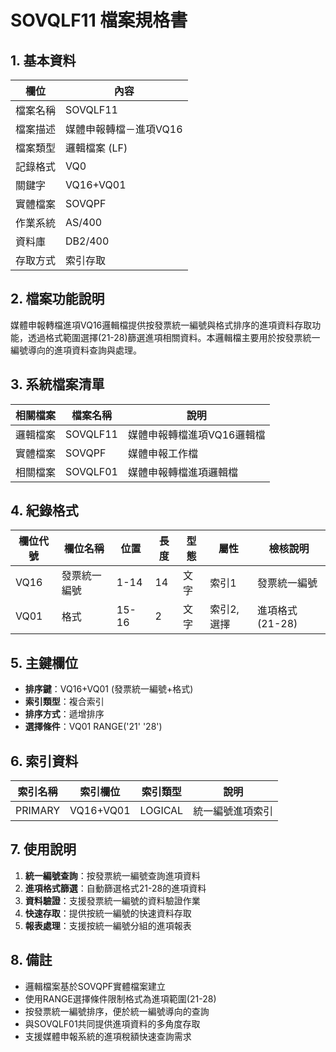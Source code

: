 # SOVQLF11 檔案規格書

## 1. 基本資料

| 欄位 | 內容 |
|------|------|
| 檔案名稱 | SOVQLF11 |
| 檔案描述 | 媒體申報轉檔－進項VQ16 |
| 檔案類型 | 邏輯檔案 (LF) |
| 記錄格式 | VQ0 |
| 關鍵字 | VQ16+VQ01 |
| 實體檔案 | SOVQPF |
| 作業系統 | AS/400 |
| 資料庫 | DB2/400 |
| 存取方式 | 索引存取 |

## 2. 檔案功能說明

媒體申報轉檔進項VQ16邏輯檔提供按發票統一編號與格式排序的進項資料存取功能，透過格式範圍選擇(21-28)篩選進項相關資料。本邏輯檔主要用於按發票統一編號導向的進項資料查詢與處理。

## 3. 系統檔案清單

| 相關檔案 | 檔案名稱 | 說明 |
|----------|----------|------|
| 邏輯檔案 | SOVQLF11 | 媒體申報轉檔進項VQ16邏輯檔 |
| 實體檔案 | SOVQPF | 媒體申報工作檔 |
| 相關檔案 | SOVQLF01 | 媒體申報轉檔進項邏輯檔 |

## 4. 紀錄格式

| 欄位代號 | 欄位名稱 | 位置 | 長度 | 型態 | 屬性 | 檢核說明 |
|----------|----------|------|------|------|------|----------|
| VQ16 | 發票統一編號 | 1-14 | 14 | 文字 | 索引1 | 發票統一編號 |
| VQ01 | 格式 | 15-16 | 2 | 文字 | 索引2,選擇 | 進項格式(21-28) |

## 5. 主鍵欄位

- **排序鍵**：VQ16+VQ01 (發票統一編號+格式)
- **索引類型**：複合索引
- **排序方式**：遞增排序
- **選擇條件**：VQ01 RANGE('21' '28')

## 6. 索引資料

| 索引名稱 | 索引欄位 | 索引類型 | 說明 |
|----------|----------|----------|------|
| PRIMARY | VQ16+VQ01 | LOGICAL | 統一編號進項索引 |

## 7. 使用說明

1. **統一編號查詢**：按發票統一編號查詢進項資料
2. **進項格式篩選**：自動篩選格式21-28的進項資料
3. **資料驗證**：支援發票統一編號的資料驗證作業
4. **快速存取**：提供按統一編號的快速資料存取
5. **報表處理**：支援按統一編號分組的進項報表

## 8. 備註

- 邏輯檔案基於SOVQPF實體檔案建立
- 使用RANGE選擇條件限制格式為進項範圍(21-28)
- 按發票統一編號排序，便於統一編號導向的查詢
- 與SOVQLF01共同提供進項資料的多角度存取
- 支援媒體申報系統的進項稅額快速查詢需求 